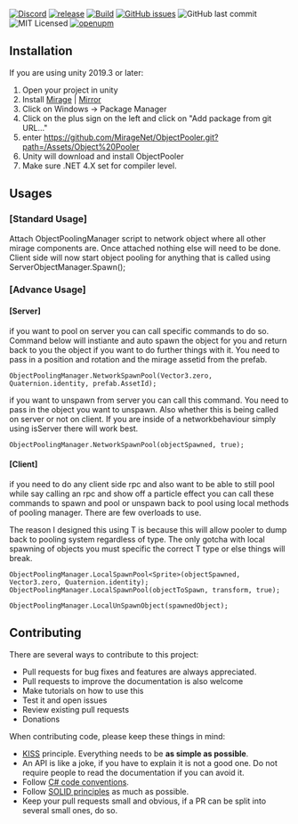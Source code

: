 [![Discord](https://img.shields.io/discord/809535064551456888.svg)](https://discordapp.com/invite/DTBPBYvexy)
[![release](https://img.shields.io/github/release/Miragenet/ObjectPooler.svg)](https://github.com/MirageNet/ObjectPooler/releases/latest)
[![Build](https://github.com/MirageNet/ObjectPooler/workflows/CI/badge.svg)](https://github.com/MirageNet/ObjectPooler/actions?query=workflow%3ACI)
[![GitHub issues](https://img.shields.io/github/issues/MirageNet/ObjectPooler.svg)](https://github.com/MirageNet/ObjectPooler/issues)
![GitHub last commit](https://img.shields.io/github/last-commit/MirageNet/ObjectPooler.svg) ![MIT Licensed](https://img.shields.io/badge/license-MIT-green.svg)
[![openupm](https://img.shields.io/npm/v/com.miragenet.objectpooler?label=openupm&registry_uri=https://package.openupm.com)](https://openupm.com/packages/com.miragenet.objectpooler/)

## Installation

If you are using unity 2019.3 or later: 

1) Open your project in unity
2) Install [Mirage](https://github.com/MirageNet/Mirage) | [Mirror](https://github.com/vis2k/Mirror)
3) Click on Windows -> Package Manager
4) Click on the plus sign on the left and click on "Add package from git URL..."
5) enter https://github.com/MirageNet/ObjectPooler.git?path=/Assets/Object%20Pooler
6) Unity will download and install ObjectPooler
7) Make sure .NET 4.X set for compiler level.

## Usages

### [Standard Usage]

Attach ObjectPoolingManager script to network object where all other mirage components are. Once attached nothing else will need to be done. 
Client side will now start object pooling for anything that is called using ServerObjectManager.Spawn();

### [Advance Usage]

#### [Server]

if you want to pool on server you can call specific commands to do so. Command below will instiante and auto spawn the object for you and return back to you
the object if you want to do further things with it. You need to pass in a position and rotation and the mirage assetid from the prefab.

`
ObjectPoolingManager.NetworkSpawnPool(Vector3.zero, Quaternion.identity, prefab.AssetId);
`

if you want to unspawn from server you can call this command. You need to pass in the object you want to unspawn. Also whether this is being called on server
or not on client. If you are inside of a networkbehaviour simply using isServer there will work best.

`
ObjectPoolingManager.NetworkSpawnPool(objectSpawned, true);
`

#### [Client]

if you need to do any client side rpc and also want to be able to still pool while say calling an rpc and show off a particle effect you can
call these commands to spawn and pool or unspawn back to pool using local methods of pooling manager. There are few overloads to use.

The reason I designed this using T is because this will allow pooler to dump back to pooling system regardless of type. The only gotcha with local
spawning of objects you must specific the correct T type or else things will break.

`
ObjectPoolingManager.LocalSpawnPool<Sprite>(objectSpawned, Vector3.zero, Quaternion.identity);
ObjectPoolingManager.LocalSpawnPool(objectToSpawn, transform, true);
`

`
ObjectPoolingManager.LocalUnSpawnObject(spawnedObject);
`

## Contributing

There are several ways to contribute to this project:

* Pull requests for bug fixes and features are always appreciated.
* Pull requests to improve the documentation is also welcome
* Make tutorials on how to use this
* Test it and open issues
* Review existing pull requests
* Donations

When contributing code, please keep these things in mind:

* [KISS](https://en.wikipedia.org/wiki/KISS_principle) principle. Everything needs to be **as simple as possible**. 
* An API is like a joke,  if you have to explain it is not a good one.  Do not require people to read the documentation if you can avoid it.
* Follow [C# code conventions](https://docs.microsoft.com/en-us/dotnet/csharp/programming-guide/inside-a-program/coding-conventions).
* Follow [SOLID principles](https://en.wikipedia.org/wiki/SOLID) as much as possible. 
* Keep your pull requests small and obvious,  if a PR can be split into several small ones, do so.
